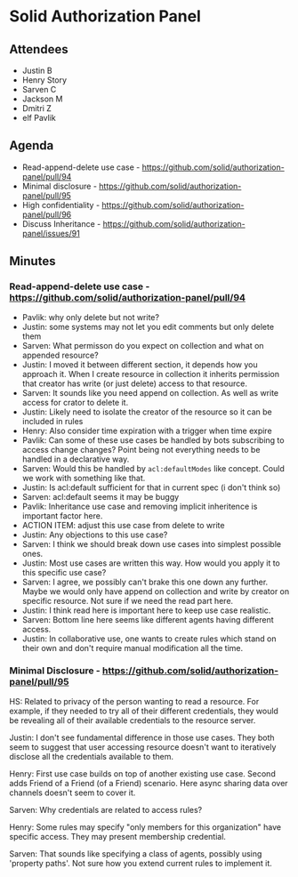 # Solid Authorization Panel

## Attendees

- Justin B
- Henry Story
- Sarven C
- Jackson M
- Dmitri Z
- elf Pavlik

## Agenda

- Read-append-delete use case - https://github.com/solid/authorization-panel/pull/94
- Minimal disclosure - https://github.com/solid/authorization-panel/pull/95
- High confidentiality - https://github.com/solid/authorization-panel/pull/96
- Discuss Inheritance - https://github.com/solid/authorization-panel/issues/91

## Minutes

### Read-append-delete use case - https://github.com/solid/authorization-panel/pull/94

- Pavlik: why only delete but not write?
- Justin: some systems may not let you edit comments but only delete them
- Sarven: What permisson do you expect on collection and what on appended resource?
- Justin: I moved it between different section, it depends how you approach it. When I create resource in collection it inherits permission that creator has write (or just delete) access to that resource.
- Sarven: It sounds like you need append on collection. As well as write access for crator to delete it.
- Justin: Likely need to isolate the creator of the resource so it can be included in rules
- Henry: Also consider time expiration with a trigger when time expire
- Pavlik: Can some of these use cases be handled by bots subscribing to access change changes? Point being not everything needs to be handled in a declarative way.
- Sarven: Would this be handled by `acl:defaultModes` like concept. Could we work with something like that. 
- Justin: Is acl:default sufficient for that in current spec (i don't think so)
- Sarven: acl:default seems it may be buggy
- Pavlik: Inheritance use case and removing implicit inheritence is important factor here.
- ACTION ITEM: adjust this use case from delete to write
- Justin: Any objections to this use case? 
- Sarven: I think we should break down use cases into simplest possible ones.
- Justin: Most use cases are written this way. How would you apply it to this specific use case?
- Sarven: I agree, we possibly can't brake this one down any further. Maybe we would only have append on collection and write by creator on specific resource. Not sure if we need the read part here.
- Justin: I think read here is important here to keep use case realistic.
- Sarven: Bottom line here seems like different agents having different access.
- Justin: In collaborative use, one wants to create rules which stand on their own and don't require manual modification all the time. 

### Minimal Disclosure - https://github.com/solid/authorization-panel/pull/95

HS: Related to privacy of the person wanting to read a resource. For example, if they needed to try all of their different credentials, they would be revealing all of their available credentials to the resource server.

Justin: I don't see fundamental difference in those use cases. They both seem to suggest that user accessing resource doesn't want to iteratively disclose all the credentials available to them.

Henry: First use case builds on top of another existing use case. Second adds Friend of a Friend (of a Friend) scenario. Here async sharing data over channels doesn't seem to cover it.

Sarven: Why credentials are related to access rules?

Henry: Some rules may specify "only members for this organization" have specific access. They may present membership credential.

Sarven: That sounds like specifying a class of agents, possibly using 'property paths'. Not sure how you extend current rules to implement it.
